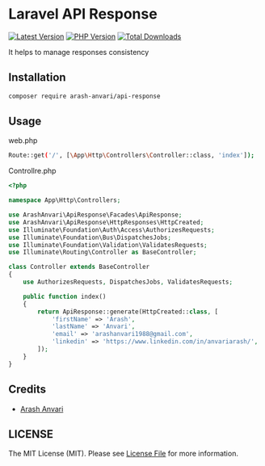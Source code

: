 # Laravel API Response

<!-- BADGES_START -->
[![Latest Version][badge-release]][packagist]
[![PHP Version][badge-php]][php]
[![Total Downloads][badge-downloads]][downloads]

[badge-tests]: https://github.com/arash-anvari/api-response/actions/workflows/test.yml/badge.svg
[badge-release]: https://img.shields.io/packagist/v/arash-anvari/api-response.svg?style=flat-square&label=release
[badge-php]: https://img.shields.io/packagist/php-v/arash-anvari/api-response.svg?style=flat-square
[badge-downloads]: https://img.shields.io/packagist/dt/arash-anvari/api-response.svg?style=flat-square&colorB=mediumvioletred

[packagist]: https://packagist.org/packages/arash-anvari/api-response
[php]: https://php.net
[downloads]: https://packagist.org/packages/arash-anvari/api-response
[tests]: https://github.com/arash-anvari/api-response/actions/workflows/test.yml
<!-- BADGES_END -->

It helps to manage responses consistency

## Installation

```bash
composer require arash-anvari/api-response
```

## Usage
web.php

```bash
Route::get('/', [\App\Http\Controllers\Controller::class, 'index']);
```

Controllre.php
```php
<?php

namespace App\Http\Controllers;

use ArashAnvari\ApiResponse\Facades\ApiResponse;
use ArashAnvari\ApiResponse\HttpResponses\HttpCreated;
use Illuminate\Foundation\Auth\Access\AuthorizesRequests;
use Illuminate\Foundation\Bus\DispatchesJobs;
use Illuminate\Foundation\Validation\ValidatesRequests;
use Illuminate\Routing\Controller as BaseController;

class Controller extends BaseController
{
    use AuthorizesRequests, DispatchesJobs, ValidatesRequests;

    public function index()
    {
        return ApiResponse::generate(HttpCreated::class, [
            'firstName' => 'Arash',
            'lastName' => 'Anvari',
            'email' => 'arashanvari1988@gmail.com',
            'linkedin' => 'https://www.linkedin.com/in/anvariarash/',
        ]);
    }
}
```

## Credits

- [Arash Anvari](https://github.com/arash-anvari)

## LICENSE

The MIT License (MIT). Please see [License File](./LICENSE) for more information.

